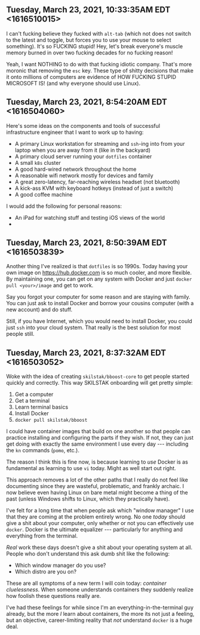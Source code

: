 ## Tuesday, March 23, 2021, 10:33:35AM EDT <1616510015>

I can't fucking believe they fucked with `alt-tab` (which not does not
switch to the latest and toggle, but forces you to use your mouse to
select something). It's so FUCKING stupid! Hey, let's break everyone's
muscle memory burned in over two fucking decades for no fucking reason!

Yeah, I want NOTHING to do with that fucking idiotic company. That's
more moronic that removing the `esc` key. These type of shitty decisions
that make it onto millions of computers are evidence of HOW FUCKING
STUPID MICROSOFT IS! (and why everyone should use Linux).

## Tuesday, March 23, 2021, 8:54:20AM EDT <1616504060>

Here's some ideas on the components and tools of successful
infrastructure engineer that I want to work up to having:

* A primary Linux workstation for streaming and `ssh`-ing into from your
  laptop when you are away from it (like in the backyard)
* A primary cloud server running your `dotfiles` container
* A small `k8s` cluster
* A good hard-wired network throughout the home
* A reasonable wifi network mostly for devices and family
* A great zero-latency, far-reaching wireless headset (not bluetooth)
* A kick-ass KVM with keyboard hotkeys (instead of just a switch)
* A good coffee machine

I would add the following for personal reasons:

* An iPad for watching stuff and testing iOS views of the world
* 

## Tuesday, March 23, 2021, 8:50:39AM EDT <1616503839>

Another thing I've realized is that `dotfiles` is so 1990s. Today having
your own image on <https://hub.docker.com> is so much cooler, and more
flexible. By maintaining one, you can get on any system with Docker and
just `docker pull <your>/image` and get to work.

Say you forgot your computer for some reason and are staying with
family. You can just ask to install Docker and borrow your cousins
computer (with a new account) and do stuff.

Still, if you have Internet, which you would need to install Docker, you
could just `ssh` into your cloud system. That really is the best
solution for most people still. 

## Tuesday, March 23, 2021, 8:37:32AM EDT <1616503052>

Woke with the idea of creating `skilstak/bboost-core` to get people
started quickly and correctly. This way SKILSTAK onboarding will get
pretty simple:

1. Get a computer
2. Get a terminal
3. Learn terminal basics
4. Install Docker
5. `docker pull skilstak/bboost`

I could have container images that build on one another so that people
can practice installing and configuring the parts if they wish. If not,
they can just get doing with exactly the same environment I use every
day --- including the `kn` commands (`pomo`, etc.).

The reason I think this is fine now, is because learning to *use* Docker
is as fundamental as learning to use `vi` today. Might as well start out
right.

This approach removes a lot of the other paths that I really do not feel
like documenting since they are wasteful, problematic, and frankly
archaic. I now believe even having Linux on bare metal might become a
thing of the past (unless Windows shifts to Linux, which they
practically have).

I've felt for a long time that when people ask which "window manager" I
use that they are coming at the problem entirely wrong. No one *today*
should give a shit about your computer, only whether or not you can
effectively use `docker`. Docker is the ultimate equalizer ---
particularly for anything and everything from the terminal.

*Real* work these days doesn't give a shit about your operating system
at all. People who don't understand this ask dumb shit like the
following:

* Which window manager do you use?
* Which distro are you on?

These are all symptoms of a new term I will coin today: *container
cluelessness*. When someone understands containers they suddenly realize
how foolish these questions really are.

I've had these feelings for while since I'm an
everything-in-the-terminal guy already, but the more *I* learn about
containers, the more its not just a feeling, but an objective,
career-limiting reality that *not* understand `docker` is a huge deal.

